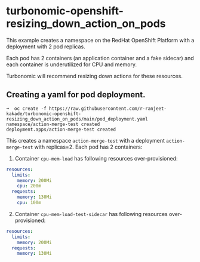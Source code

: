 # turbonomic-openshift-resizing_down_action_on_pods

This example creates a namespace on the RedHat OpenShift Platform with a deployment with 2 pod replicas. 

Each pod has 2 containers (an application container and a fake sidecar) and each container is underutilized for CPU and memory. 

Turbonomic will recommend resizing down actions for these resources.

## Creating a yaml for pod deployment.
```console
➜  oc create -f https://raw.githubusercontent.com/r-ranjeet-kakade/turbonomic-openshift-resizing_down_action_on_pods/main/pod_deployment.yaml
namespace/action-merge-test created
deployment.apps/action-merge-test created
```

This creates a namespace `action-merge-test` with a deployment `action-merge-test` with replicas=2. Each pod has 2 containers:

1. Container `cpu-mem-load` has following resources over-provisioned:
```yaml
resources:
  limits:
    memory: 200Mi
    cpu: 200m
  requests:
    memory: 130Mi
    cpu: 100m
```

2. Container `cpu-mem-load-test-sidecar` has following resources over-provisioned:
```yaml
resources:
  limits:
    memory: 200Mi
  requests:
    memory: 130Mi
```
